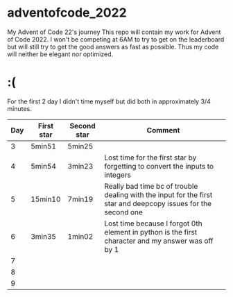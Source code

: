# adventofcode_2022
My Advent of Code 22's journey
This repo will contain my work for Advent of Code 2022. I won't be competing at 6AM to try to get on the leaderboard but will still try to get the good answers as fast as possible. Thus my code will neither be elegant nor optimized.

# :(

For the first 2 day I didn't time myself but did both in approximately 3/4 minutes.

| Day | First star | Second star | Comment |
|---|---|---|---|
| 3 | 5min51 | 5min25 |  |
| 4 | 5min54 | 3min23 | Lost time for the first star by forgetting to convert the inputs to integers |
| 5 | 15min10 | 7min19 | Really bad time bc of trouble dealing with the input for the first star and deepcopy issues for the second one |
| 6 | 3min35 | 1min02 | Lost time because I forgot 0th element in python is the first character and my answer was off by 1 |
| 7 |  |  |  |
| 8 |  |  |  |
| 9 |  |  |  |
